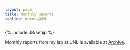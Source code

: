 ```yaml
---
layout: page
title: Monthly Reports 
tagline: morota@UNL
---
```

{% include JB/setup %}

Monthly reports from my lab at UNL is available at [Archive](http://morotalab.org/monthlyReports/archive.html).


